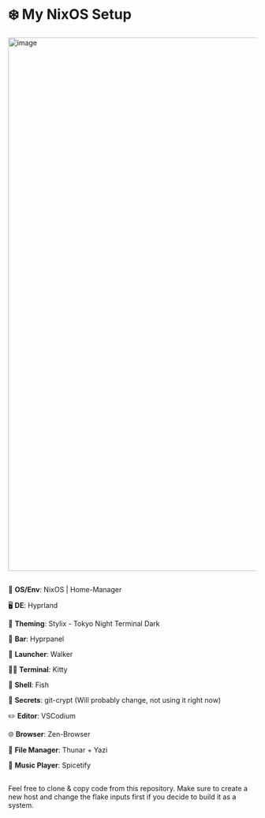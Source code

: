 # ❄️ My NixOS Setup

<img width="1923" height="1081" alt="image" src="https://github.com/user-attachments/assets/63b00950-0203-437d-b897-ea51b872ceeb" />

##

🚀 **OS/Env**: NixOS | Home-Manager

🖥️ **DE**: Hyprland

🎨 **Theming**: Stylix - Tokyo Night Terminal Dark

🚟 **Bar**: Hyprpanel

🏹 **Launcher**: Walker

🧑‍💻 **Terminal**: Kitty

🐚 **Shell**: Fish

🔐 **Secrets**: git-crypt (Will probably change, not using it right now)

✏️ **Editor**: VSCodium

🌐 **Browser**: Zen-Browser

📁 **File Manager**: Thunar + Yazi

🎵 **Music Player**: Spicetify

##

Feel free to clone & copy code from this repository. Make sure to create a new host and change the flake inputs first if you decide to build it as a system.
